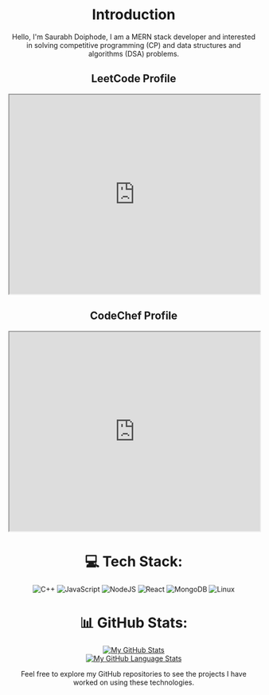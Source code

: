<div align="center">

# Introduction

Hello, I'm Saurabh Doiphode, I am a MERN stack developer and interested in solving competitive programming (CP) and data structures and algorithms (DSA) problems.

## LeetCode Profile

<iframe src="https://leetcode.com/saurabhdoiphode1335" width="100%" height="400"></iframe>

## CodeChef Profile

<iframe src="https://www.codechef.com/users/saurabh_sd_13" width="100%" height="400"></iframe>




# 💻 Tech Stack:
![C++](https://img.shields.io/badge/c++-%2300599C.svg?style=for-the-badge&logo=c%2B%2B&logoColor=white) 
![JavaScript](https://img.shields.io/badge/javascript-%23323330.svg?style=for-the-badge&logo=javascript&logoColor=%23F7DF1E) 
![NodeJS](https://img.shields.io/badge/node.js-6DA55F?style=for-the-badge&logo=node.js&logoColor=white) 
![React](https://img.shields.io/badge/react-%2320232a.svg?style=for-the-badge&logo=react&logoColor=%2361DAFB) 
![MongoDB](https://img.shields.io/badge/MongoDB-%234ea94b.svg?style=for-the-badge&logo=mongodb&logoColor=white) 
![Linux](https://img.shields.io/badge/Linux-FCC624?style=for-the-badge&logo=linux&logoColor=black) 

# 📊 GitHub Stats:

[![My GitHub Stats](https://github-readme-stats.vercel.app/api/?username=themonstersd13&count_private=true&theme=tokyonight&showicons=true)]()<br>
[![My GitHub Language Stats](https://github-readme-stats.vercel.app/api/top-langs/?username=themonstersd13&langs_count=5&theme=tokyonight)]()

Feel free to explore my GitHub repositories to see the projects I have worked on using these technologies.

</div>